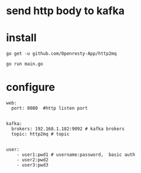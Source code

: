 # send http body to kafka


# install
```
go get -u github.com/Openresty-App/http2mq

go run main.go

```

# configure
```
web:
  port: 8080  #http listen port


kafka:
  brokers: 192.168.1.182:9092 # kafka brokers
  topic: http2mq # topic


user:
    - user1:pwd1 # username:password,  basic auth
    - user2:pwd2
    - user3:pwd3
```